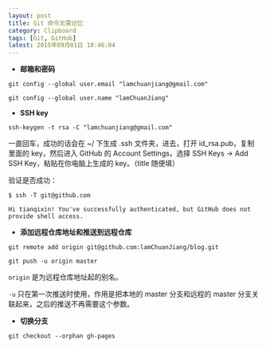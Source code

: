 ```yaml
---
layout: post
title: Git 命令无需记忆
category: Clipboard
tags: [Git, GitHub]
latest: 2015年09月01日 10:46:04
---
```



- **邮箱和密码**

```
git config --global user.email "lamchuanjiang@gmail.com"

git config --global user.name "lamChuanJiang"
```

- __SSH key__


```
ssh-keygen -t rsa -C "lamchuanjiang@gmail.com"
```

一直回车，成功的话会在 ~/ 下生成 .ssh 文件夹，进去，打开 id_rsa.pub，复制里面的 key，然后进入 GitHub 的 Account Settings，选择 SSH Keys -> Add SSH Key，粘贴在你电脑上生成的 key。（title 随便填）

验证是否成功：

```
$ ssh -T git@github.com

Hi tianqixin! You've successfully authenticated, but GitHub does not provide shell access.
```

- **添加远程仓库地址和推送到远程仓库**

```
git remote add origin git@github.com:lamChuanJiang/blog.git

git push -u origin master
```

`origin` 是为远程仓库地址起的别名。

`-u` 只在第一次推送时使用，作用是把本地的 master 分支和远程的 master 分支关联起来，之后的推送不再需要这个参数。

- **切换分支**

```
git checkout --orphan gh-pages
```

